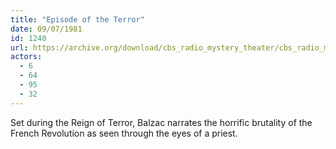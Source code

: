 ```yaml
---
title: "Episode of the Terror"
date: 09/07/1981
id: 1240
url: https://archive.org/download/cbs_radio_mystery_theater/cbs_radio_mystery_theater-1201-1250.zip/cbs_radio_mystery_theater-1201-1250%2Fcbsrmt_1240_episode_of_the_terror.mp3
actors:
  - 6
  - 64
  - 95
  - 32
---
```

Set during the Reign of Terror, Balzac narrates the horrific brutality of the French Revolution as seen through the eyes of a priest.
